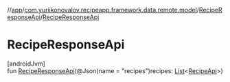 //[app](../../../index.md)/[com.yuriikonovalov.recipeapp.framework.data.remote.model](../index.md)/[RecipeResponseApi](index.md)/[RecipeResponseApi](-recipe-response-api.md)

# RecipeResponseApi

[androidJvm]\
fun [RecipeResponseApi](-recipe-response-api.md)(@Json(name = &quot;recipes&quot;)recipes: [List](https://kotlinlang.org/api/latest/jvm/stdlib/kotlin.collections/-list/index.html)&lt;[RecipeApi](../-recipe-api/index.md)&gt;)
